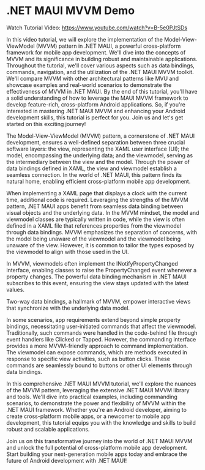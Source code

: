 # .NET MAUI MVVM Demo

Watch Tutorial Video: https://www.youtube.com/watch?v=B-5e0PJtSDs

In this video tutorial, we will explore the implementation of the Model-View-ViewModel (MVVM) pattern in .NET MAUI, a powerful cross-platform framework for mobile app development. We'll dive into the concepts of MVVM and its significance in building robust and maintainable applications. Throughout the tutorial, we'll cover various aspects such as data bindings, commands, navigation, and the utilization of the .NET MAUI MVVM toolkit. We'll compare MVVM with other architectural patterns like MVU and showcase examples and real-world scenarios to demonstrate the effectiveness of MVVM in .NET MAUI. By the end of this tutorial, you'll have a solid understanding of how to leverage the MAUI MVVM framework to develop feature-rich, cross-platform Android applications. So, if you're interested in mastering .NET MAUI MVVM and enhancing your Android development skills, this tutorial is perfect for you. Join us and let's get started on this exciting journey!

The Model-View-ViewModel (MVVM) pattern, a cornerstone of .NET MAUI development, ensures a well-defined separation between three crucial software layers: the view, representing the XAML user interface (UI); the model, encompassing the underlying data; and the viewmodel, serving as the intermediary between the view and the model. Through the power of data bindings defined in XAML, the view and viewmodel establish a seamless connection. In the world of .NET MAUI, this pattern finds its natural home, enabling efficient cross-platform mobile app development.

When implementing a XAML page that displays a clock with the current time, additional code is required. Leveraging the strengths of the MVVM pattern, .NET MAUI apps benefit from seamless data binding between visual objects and the underlying data. In the MVVM mindset, the model and viewmodel classes are typically written in code, while the view is often defined in a XAML file that references properties from the viewmodel through data bindings. MVVM emphasizes the separation of concerns, with the model being unaware of the viewmodel and the viewmodel being unaware of the view. However, it is common to tailor the types exposed by the viewmodel to align with those used in the UI.

In MVVM, viewmodels often implement the INotifyPropertyChanged interface, enabling classes to raise the PropertyChanged event whenever a property changes. The powerful data binding mechanism in .NET MAUI subscribes to this event, ensuring the view stays updated with the latest values.

Two-way data bindings, a hallmark of MVVM, empower interactive views that synchronize with the underlying data model.

In some scenarios, app requirements extend beyond simple property bindings, necessitating user-initiated commands that affect the viewmodel. Traditionally, such commands were handled in the code-behind file through event handlers like Clicked or Tapped. However, the commanding interface provides a more MVVM-friendly approach to command implementation. The viewmodel can expose commands, which are methods executed in response to specific view activities, such as button clicks. These commands are seamlessly bound to buttons or other UI elements through data bindings.

In this comprehensive .NET MAUI MVVM tutorial, we'll explore the nuances of the MVVM pattern, leveraging the extensive .NET MAUI MVVM library and tools. We'll dive into practical examples, including commanding scenarios, to demonstrate the power and flexibility of MVVM within the .NET MAUI framework. Whether you're an Android developer, aiming to create cross-platform mobile apps, or a newcomer to mobile app development, this tutorial equips you with the knowledge and skills to build robust and scalable applications.

Join us on this transformative journey into the world of .NET MAUI MVVM and unlock the full potential of cross-platform mobile app development. Start building your next-generation mobile apps today and embrace the future of Android development with .NET MAUI!
